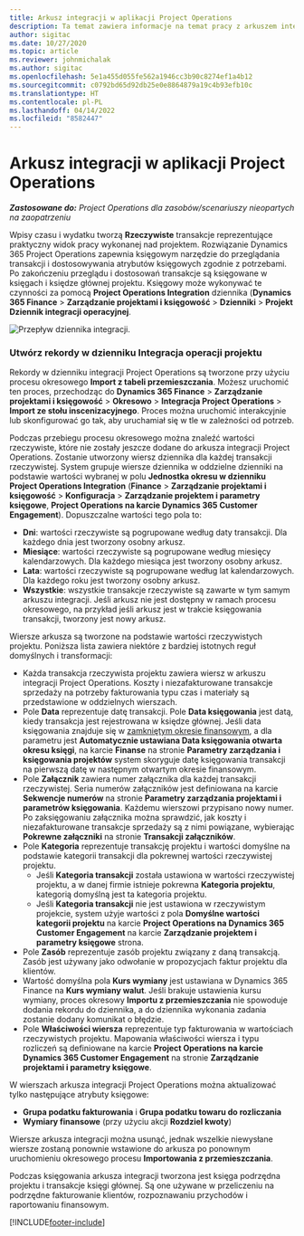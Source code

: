```yaml
---
title: Arkusz integracji w aplikacji Project Operations
description: Ta temat zawiera informacje na temat pracy z arkuszem integracji w Project Operations.
author: sigitac
ms.date: 10/27/2020
ms.topic: article
ms.reviewer: johnmichalak
ms.author: sigitac
ms.openlocfilehash: 5e1a455d055fe562a1946cc3b90c8274ef1a4b12
ms.sourcegitcommit: c0792bd65d92db25e0e8864879a19c4b93efb10c
ms.translationtype: HT
ms.contentlocale: pl-PL
ms.lasthandoff: 04/14/2022
ms.locfileid: "8582447"
---
```

# <a name="integration-journal-in-project-operations"></a>Arkusz integracji w aplikacji Project Operations

_**Zastosowane do:** Project Operations dla zasobów/scenariuszy nieopartych na zaopatrzeniu_

Wpisy czasu i wydatku tworzą **Rzeczywiste** transakcje reprezentujące praktyczny widok pracy wykonanej nad projektem. Rozwiązanie Dynamics 365 Project Operations zapewnia księgowym narzędzie do przeglądania transakcji i dostosowywania atrybutów księgowych zgodnie z potrzebami. Po zakończeniu przeglądu i dostosowań transakcje są księgowane w księgach i księdze głównej projektu. Księgowy może wykonywać te czynności za pomocą **Project Operations Integration** dziennika (**Dynamics 365 Finance** > **Zarządzanie projektami i księgowość** > **Dzienniki** > **Projekt Dziennik integracji operacyjnej**.

![Przepływ dziennika integracji.](./media/IntegrationJournal.png)

### <a name="create-records-in-the-project-operations-integration-journal"></a>Utwórz rekordy w dzienniku Integracja operacji projektu

Rekordy w dzienniku integracji Project Operations są tworzone przy użyciu procesu okresowego **Import z tabeli przemieszczania**. Możesz uruchomić ten proces, przechodząc do **Dynamics 365 Finance** > **Zarządzanie projektami i księgowość** > **Okresowo** > **Integracja Project Operations** > **Import ze stołu inscenizacyjnego**. Proces można uruchomić interakcyjnie lub skonfigurować go tak, aby uruchamiał się w tle w zależności od potrzeb.

Podczas przebiegu procesu okresowego można znaleźć wartości rzeczywiste, które nie zostały jeszcze dodane do arkusza integracji Project Operations. Zostanie utworzony wiersz dziennika dla każdej transakcji rzeczywistej.
System grupuje wiersze dziennika w oddzielne dzienniki na podstawie wartości wybranej w polu **Jednostka okresu w dzienniku Project Operations Integration** (**Finance** > **Zarządzanie projektami i księgowość** > **Konfiguracja** > **Zarządzanie projektem i parametry księgowe**, **Project Operations na karcie Dynamics 365 Customer Engagement**). Dopuszczalne wartości tego pola to:

  - **Dni**: wartości rzeczywiste są pogrupowane według daty transakcji. Dla każdego dnia jest tworzony osobny arkusz.
  - **Miesiące**: wartości rzeczywiste są pogrupowane według miesięcy kalendarzowych. Dla każdego miesiąca jest tworzony osobny arkusz.
  - **Lata**: wartości rzeczywiste są pogrupowane według lat kalendarzowych. Dla każdego roku jest tworzony osobny arkusz.
  - **Wszystkie**: wszystkie transakcje rzeczywiste są zawarte w tym samym arkuszu integracji. Jeśli arkusz nie jest dostępny w ramach procesu okresowego, na przykład jeśli arkusz jest w trakcie księgowania transakcji, tworzony jest nowy arkusz.

Wiersze arkusza są tworzone na podstawie wartości rzeczywistych projektu. Poniższa lista zawiera niektóre z bardziej istotnych reguł domyślnych i transformacji:

  - Każda transakcja rzeczywista projektu zawiera wiersz w arkuszu integracji Project Operations. Koszty i niezafakturowane transakcje sprzedaży na potrzeby fakturowania typu czas i materiały są przedstawione w oddzielnych wierszach.
  - Pole **Data** reprezentuje datę transakcji. Pole **Data księgowania** jest datą, kiedy transakcja jest rejestrowana w księdze głównej. Jeśli data księgowania znajduje się w [zamkniętym okresie finansowym](/dynamics365/finance/general-ledger/close-general-ledger-at-period-end), a dla parametru jest **Automatycznie ustawiana Data księgowania otwarta okresu księgi**, na karcie **Finanse** na stronie **Parametry zarządzania i księgowania projektów** system skoryguje datę księgowania transakcji na pierwszą datę w następnym otwartym okresie finansowym.
  - Pole **Załącznik** zawiera numer załącznika dla każdej transakcji rzeczywistej. Seria numerów załączników jest definiowana na karcie **Sekwencje numerów** na stronie **Parametry zarządzania projektami i parametrów księgowania**. Każdemu wierszowi przypisano nowy numer. Po zaksięgowaniu załącznika można sprawdzić, jak koszty i niezafakturowane transakcje sprzedaży są z nimi powiązane, wybierając **Pokrewne załączniki** na stronie **Transakcji załączników**.
  - Pole **Kategoria** reprezentuje transakcję projektu i wartości domyślne na podstawie kategorii transakcji dla pokrewnej wartości rzeczywistej projektu.
    - Jeśli **Kategoria transakcji** została ustawiona w wartości rzeczywistej projektu, a w danej firmie istnieje pokrewna **Kategoria projektu**, kategorią domyślną jest ta kategoria projektu.
    - Jeśli **Kategoria transakcji** nie jest ustawiona w rzeczywistym projekcie, system użyje wartości z pola **Domyślne wartości kategorii projektu** na karcie **Project Operations na Dynamics 365 Customer Engagement** na karcie **Zarządzanie projektem i parametry księgowe** strona.
  - Pole **Zasób** reprezentuje zasób projektu związany z daną transakcją. Zasób jest używany jako odwołanie w propozycjach faktur projektu dla klientów.
  - Wartość domyślna pola **Kurs wymiany** jest ustawiana w Dynamics 365 Finance na **Kurs wymiany walut**. Jeśli brakuje ustawienia kursu wymiany, proces okresowy **Importu z przemieszczania** nie spowoduje dodania rekordu do dziennika, a do dziennika wykonania zadania zostanie dodany komunikat o błędzie.
  - Pole **Właściwości wiersza** reprezentuje typ fakturowania w wartościach rzeczywistych projektu. Mapowania właściwości wiersza i typu rozliczeń są definiowane na karcie **Project Operations na karcie Dynamics 365 Customer Engagement** na stronie **Zarządzanie projektami i parametry księgowe**.

W wierszach arkusza integracji Project Operations można aktualizować tylko następujące atrybuty księgowe:

- **Grupa podatku fakturowania** i **Grupa podatku towaru do rozliczania**
- **Wymiary finansowe** (przy użyciu akcji **Rozdziel kwoty**)

Wiersze arkusza integracji można usunąć, jednak wszelkie niewysłane wiersze zostaną ponownie wstawione do arkusza po ponownym uruchomieniu okresowego procesu **Importowania z przemieszczania**.

Podczas księgowania arkusza integracji tworzona jest księga podrzędna projektu i transakcje księgi głównej. Są one używane w przeliczeniu na podrzędne fakturowanie klientów, rozpoznawaniu przychodów i raportowaniu finansowym.


[!INCLUDE[footer-include](../includes/footer-banner.md)]
